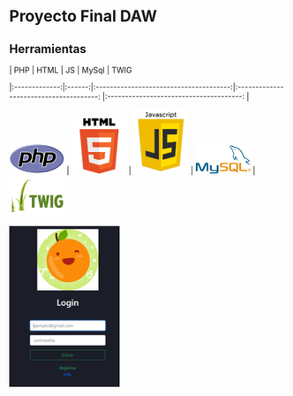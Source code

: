 # Proyecto Final DAW

## Herramientas

|      PHP        |      HTML    |                 JS                  |          MySql                       |          TWIG

|:-------------:|:------:|:--------------------------------------:|:--------------------------------------:     |:--------------------------------------:     |

<img src="Capturas/PHP.PNG" width="100px"> | <img src="Capturas/HTML.png" width="100px"> | <img src="Capturas/JS.png" width="100px"> | <img src="Capturas/MySql.PNG" width="100px"> | <img src="Capturas/TWIG.jpg" width="100px">

<img src="Capturas/Loguin.PNG" width="200px">
